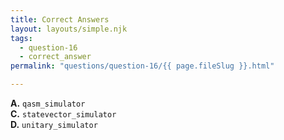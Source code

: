 ```yaml
---
title: Correct Answers
layout: layouts/simple.njk
tags:
  - question-16
  - correct_answer
permalink: "questions/question-16/{{ page.fileSlug }}.html"

---
```



**A.** `qasm_simulator`  
**C.** `statevector_simulator`  
**D.** `unitary_simulator`  
